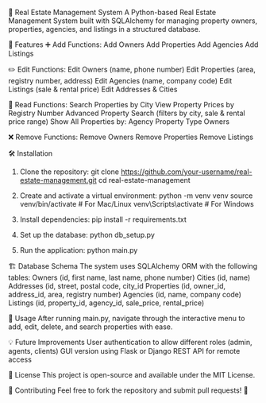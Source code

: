 🏡 Real Estate Management System
A Python-based Real Estate Management System built with SQLAlchemy for managing property owners, properties, agencies, and listings in a structured database.

📌 Features
➕ Add Functions:
Add Owners
Add Properties
Add Agencies
Add Listings

✏️ Edit Functions:
Edit Owners (name, phone number)
Edit Properties (area, registry number, address)
Edit Agencies (name, company code)
Edit Listings (sale & rental price)
Edit Addresses & Cities

📖 Read Functions:
Search Properties by City
View Property Prices by Registry Number
Advanced Property Search (filters by city, sale & rental price range)
Show All Properties by:
Agency
Property Type
Owners

❌ Remove Functions:
Remove Owners
Remove Properties
Remove Listings

🛠️ Installation
1. Clone the repository:
  git clone https://github.com/your-username/real-estate-management.git
  cd real-estate-management

2. Create and activate a virtual environment:
  python -m venv venv
  source venv/bin/activate  # For Mac/Linux
  venv\Scripts\activate  # For Windows

3. Install dependencies:
  pip install -r requirements.txt

4. Set up the database:
  python db_setup.py

5. Run the application:
  python main.py

🏗️ Database Schema
The system uses SQLAlchemy ORM with the following tables:
Owners (id, first name, last name, phone number)
Cities (id, name)
Addresses (id, street, postal code, city_id
Properties (id, owner_id, address_id, area, registry number)
Agencies (id, name, company code)
Listings (id, property_id, agency_id, sale_price, rental_price)

🎯 Usage
After running main.py, navigate through the interactive menu to add, edit, delete, and search properties with ease.

💡 Future Improvements
User authentication to allow different roles (admin, agents, clients)
GUI version using Flask or Django
REST API for remote access

📜 License
This project is open-source and available under the MIT License.

🙌 Contributing
Feel free to fork the repository and submit pull requests! 🚀

